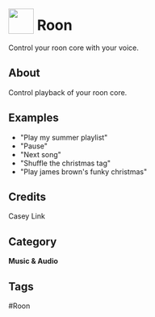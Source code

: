 # <img src="https://raw.githack.com/FortAwesome/Font-Awesome/master/svgs/solid/music.svg" card_color="#3E34FA" width="50" height="50" style="vertical-align:bottom"/> Roon
Control your roon core with your voice.

## About
Control playback of your roon core.

## Examples
* "Play my summer playlist"
* "Pause"
* "Next song"
* "Shuffle the christmas tag"
* "Play james brown's funky christmas"

## Credits
Casey Link

## Category
**Music & Audio**

## Tags
#Roon

